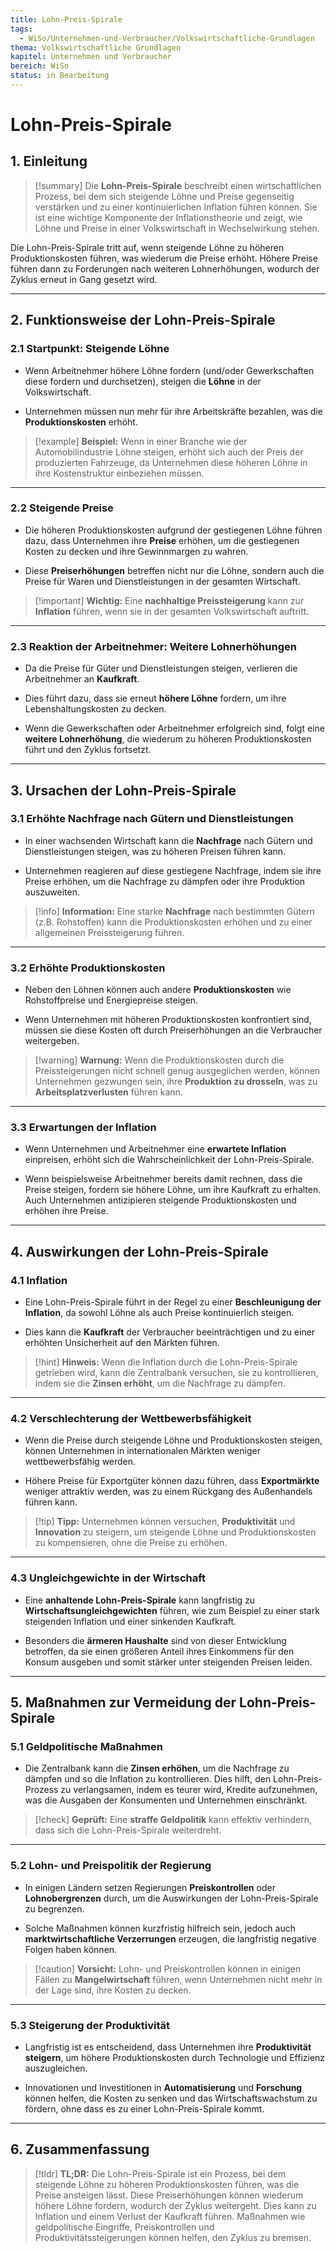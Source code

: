 ```yaml
---
title: Lohn-Preis-Spirale
tags:
  - WiSo/Unternehmen-und-Verbraucher/Volkswirtschaftliche-Grundlagen
thema: Volkswirtschaftliche Grundlagen
kapitel: Unternehmen und Verbraucher
bereich: WiSo
status: in Bearbeitung
---
```

# Lohn-Preis-Spirale

## 1. **Einleitung**

> [!summary] Die **Lohn-Preis-Spirale** beschreibt einen wirtschaftlichen Prozess, bei dem sich steigende Löhne und Preise gegenseitig verstärken und zu einer kontinuierlichen Inflation führen können. Sie ist eine wichtige Komponente der Inflationstheorie und zeigt, wie Löhne und Preise in einer Volkswirtschaft in Wechselwirkung stehen.

Die Lohn-Preis-Spirale tritt auf, wenn steigende Löhne zu höheren Produktionskosten führen, was wiederum die Preise erhöht. Höhere Preise führen dann zu Forderungen nach weiteren Lohnerhöhungen, wodurch der Zyklus erneut in Gang gesetzt wird.

---

## 2. **Funktionsweise der Lohn-Preis-Spirale**

### 2.1 **Startpunkt: Steigende Löhne**

- Wenn Arbeitnehmer höhere Löhne fordern (und/oder Gewerkschaften diese fordern und durchsetzen), steigen die **Löhne** in der Volkswirtschaft.
    
- Unternehmen müssen nun mehr für ihre Arbeitskräfte bezahlen, was die **Produktionskosten** erhöht.
    

> [!example] **Beispiel:** Wenn in einer Branche wie der Automobilindustrie Löhne steigen, erhöht sich auch der Preis der produzierten Fahrzeuge, da Unternehmen diese höheren Löhne in ihre Kostenstruktur einbeziehen müssen.

---

### 2.2 **Steigende Preise**

- Die höheren Produktionskosten aufgrund der gestiegenen Löhne führen dazu, dass Unternehmen ihre **Preise** erhöhen, um die gestiegenen Kosten zu decken und ihre Gewinnmargen zu wahren.
    
- Diese **Preiserhöhungen** betreffen nicht nur die Löhne, sondern auch die Preise für Waren und Dienstleistungen in der gesamten Wirtschaft.
    

> [!important] **Wichtig:** Eine **nachhaltige Preissteigerung** kann zur **Inflation** führen, wenn sie in der gesamten Volkswirtschaft auftritt.

---

### 2.3 **Reaktion der Arbeitnehmer: Weitere Lohnerhöhungen**

- Da die Preise für Güter und Dienstleistungen steigen, verlieren die Arbeitnehmer an **Kaufkraft**.
    
- Dies führt dazu, dass sie erneut **höhere Löhne** fordern, um ihre Lebenshaltungskosten zu decken.
    
- Wenn die Gewerkschaften oder Arbeitnehmer erfolgreich sind, folgt eine **weitere Lohnerhöhung**, die wiederum zu höheren Produktionskosten führt und den Zyklus fortsetzt.
    

---

## 3. **Ursachen der Lohn-Preis-Spirale**

### 3.1 **Erhöhte Nachfrage nach Gütern und Dienstleistungen**

- In einer wachsenden Wirtschaft kann die **Nachfrage** nach Gütern und Dienstleistungen steigen, was zu höheren Preisen führen kann.
    
- Unternehmen reagieren auf diese gestiegene Nachfrage, indem sie ihre Preise erhöhen, um die Nachfrage zu dämpfen oder ihre Produktion auszuweiten.
    

> [!info] **Information:** Eine starke **Nachfrage** nach bestimmten Gütern (z.B. Rohstoffen) kann die Produktionskosten erhöhen und zu einer allgemeinen Preissteigerung führen.

---

### 3.2 **Erhöhte Produktionskosten**

- Neben den Löhnen können auch andere **Produktionskosten** wie Rohstoffpreise und Energiepreise steigen.
    
- Wenn Unternehmen mit höheren Produktionskosten konfrontiert sind, müssen sie diese Kosten oft durch Preiserhöhungen an die Verbraucher weitergeben.
    

> [!warning] **Warnung:** Wenn die Produktionskosten durch die Preissteigerungen nicht schnell genug ausgeglichen werden, können Unternehmen gezwungen sein, ihre **Produktion zu drosseln**, was zu **Arbeitsplatzverlusten** führen kann.

---

### 3.3 **Erwartungen der Inflation**

- Wenn Unternehmen und Arbeitnehmer eine **erwartete Inflation** einpreisen, erhöht sich die Wahrscheinlichkeit der Lohn-Preis-Spirale.
    
- Wenn beispielsweise Arbeitnehmer bereits damit rechnen, dass die Preise steigen, fordern sie höhere Löhne, um ihre Kaufkraft zu erhalten. Auch Unternehmen antizipieren steigende Produktionskosten und erhöhen ihre Preise.
    

---

## 4. **Auswirkungen der Lohn-Preis-Spirale**

### 4.1 **Inflation**

- Eine Lohn-Preis-Spirale führt in der Regel zu einer **Beschleunigung der Inflation**, da sowohl Löhne als auch Preise kontinuierlich steigen.
    
- Dies kann die **Kaufkraft** der Verbraucher beeinträchtigen und zu einer erhöhten Unsicherheit auf den Märkten führen.
    

> [!hint] **Hinweis:** Wenn die Inflation durch die Lohn-Preis-Spirale getrieben wird, kann die Zentralbank versuchen, sie zu kontrollieren, indem sie die **Zinsen erhöht**, um die Nachfrage zu dämpfen.

---

### 4.2 **Verschlechterung der Wettbewerbsfähigkeit**

- Wenn die Preise durch steigende Löhne und Produktionskosten steigen, können Unternehmen in internationalen Märkten weniger wettbewerbsfähig werden.
    
- Höhere Preise für Exportgüter können dazu führen, dass **Exportmärkte** weniger attraktiv werden, was zu einem Rückgang des Außenhandels führen kann.
    

> [!tip] **Tipp:** Unternehmen können versuchen, **Produktivität** und **Innovation** zu steigern, um steigende Löhne und Produktionskosten zu kompensieren, ohne die Preise zu erhöhen.

---

### 4.3 **Ungleichgewichte in der Wirtschaft**

- Eine **anhaltende Lohn-Preis-Spirale** kann langfristig zu **Wirtschaftsungleichgewichten** führen, wie zum Beispiel zu einer stark steigenden Inflation und einer sinkenden Kaufkraft.
    
- Besonders die **ärmeren Haushalte** sind von dieser Entwicklung betroffen, da sie einen größeren Anteil ihres Einkommens für den Konsum ausgeben und somit stärker unter steigenden Preisen leiden.
    

---

## 5. **Maßnahmen zur Vermeidung der Lohn-Preis-Spirale**

### 5.1 **Geldpolitische Maßnahmen**

- Die Zentralbank kann die **Zinsen erhöhen**, um die Nachfrage zu dämpfen und so die Inflation zu kontrollieren. Dies hilft, den Lohn-Preis-Prozess zu verlangsamen, indem es teurer wird, Kredite aufzunehmen, was die Ausgaben der Konsumenten und Unternehmen einschränkt.
    

> [!check] **Geprüft:** Eine **straffe Geldpolitik** kann effektiv verhindern, dass sich die Lohn-Preis-Spirale weiterdreht.

---

### 5.2 **Lohn- und Preispolitik der Regierung**

- In einigen Ländern setzen Regierungen **Preiskontrollen** oder **Lohnobergrenzen** durch, um die Auswirkungen der Lohn-Preis-Spirale zu begrenzen.
    
- Solche Maßnahmen können kurzfristig hilfreich sein, jedoch auch **marktwirtschaftliche Verzerrungen** erzeugen, die langfristig negative Folgen haben können.
    

> [!caution] **Vorsicht:** Lohn- und Preiskontrollen können in einigen Fällen zu **Mangelwirtschaft** führen, wenn Unternehmen nicht mehr in der Lage sind, ihre Kosten zu decken.

---

### 5.3 **Steigerung der Produktivität**

- Langfristig ist es entscheidend, dass Unternehmen ihre **Produktivität steigern**, um höhere Produktionskosten durch Technologie und Effizienz auszugleichen.
    
- Innovationen und Investitionen in **Automatisierung** und **Forschung** können helfen, die Kosten zu senken und das Wirtschaftswachstum zu fördern, ohne dass es zu einer Lohn-Preis-Spirale kommt.
    

---

## 6. **Zusammenfassung**

> [!tldr] **TL;DR:** Die Lohn-Preis-Spirale ist ein Prozess, bei dem steigende Löhne zu höheren Produktionskosten führen, was die Preise ansteigen lässt. Diese Preiserhöhungen können wiederum höhere Löhne fordern, wodurch der Zyklus weitergeht. Dies kann zu Inflation und einem Verlust der Kaufkraft führen. Maßnahmen wie geldpolitische Eingriffe, Preiskontrollen und Produktivitätssteigerungen können helfen, den Zyklus zu bremsen.
